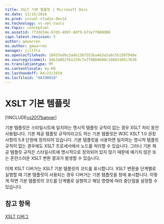 ```yaml
---
title: XSLT 기본 템플릿 | Microsoft Docs
ms.date: 11/15/2016
ms.prod: visual-studio-dev14
ms.technology: vs-xml-tools
ms.topic: conceptual
ms.assetid: 773dd34e-67d3-4997-8df9-b71e7f880d88
caps.latest.revision: 5
author: gewarren
ms.author: gewarren
manager: jillfra
ms.openlocfilehash: 10937ed9c3ade13bf553ba4d3a2a9c551597949e
ms.sourcegitcommit: 94b3a052fb1229c7e7f8804b09c1d403385c7630
ms.translationtype: MT
ms.contentlocale: ko-KR
ms.lasthandoff: 04/23/2019
ms.locfileid: "68198010"
---
```

# <a name="xslt-default-templates"></a>XSLT 기본 템플릿
[!INCLUDE[vs2017banner](../includes/vs2017banner.md)]

기본 템플릿은 스타일시트에 일치하는 명시적 템플릿 규칙이 없는 경우 XSLT 처리 동안 사용됩니다. 기본 제공 템플릿 규칙이라고도 하는 기본 템플릿은 W3C XSLT 1.0 권장 사항의 5.8 단원에 정의되어 있습니다. 기본 템플릿을 사용하면 일치하는 명시적 템플릿 규칙이 없는 경우에도 XSLT 프로세서에서 노드를 처리할 수 있습니다. 그러나 기본 제공 템플릿 규칙은 스타일시트에 명시적으로 정의되어 있지 않기 때문에 예기치 않은 또는 혼란스러운 XSLT 변환 결과가 발생할 수 있습니다.  
  
 이제 XSLT 디버거는 XSLT 기본 템플릿의 코드를 표시합니다. XSLT 변환을 단계별로 실행할 때 기본 템플릿이 사용되는 경우 디버거는 기본 템플릿을 창에 표시합니다. 이렇게 하면 기본 템플릿의 코드를 단계별로 실행하고 해당 명령에 따라 중단점을 설정할 수 있습니다.  
  
## <a name="see-also"></a>참고 항목  
 [XSLT 디버그](../xml-tools/debugging-xslt.md)
